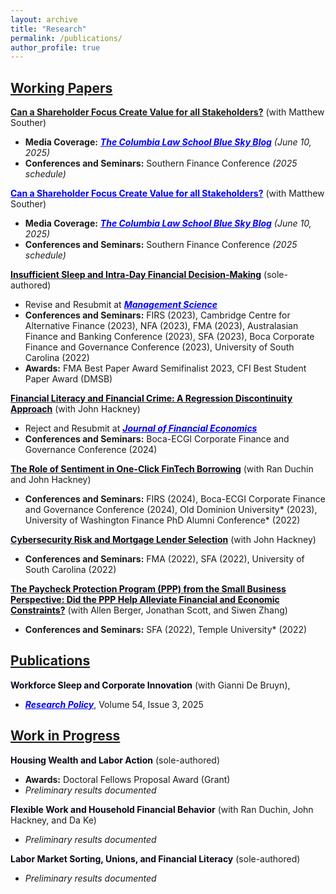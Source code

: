 ```yaml
---
layout: archive
title: "Research"
permalink: /publications/
author_profile: true
---
```

## **<u>Working Papers</u>** 
[**Can a Shareholder Focus Create Value for all Stakeholders?**](https://papers.ssrn.com/sol3/papers.cfm?abstract_id=5219625) (with Matthew Souther)  
- **Media Coverage:** <a href="https://clsbluesky.law.columbia.edu/2025/06/10/can-a-shareholder-focus-create-value-for-all-stakeholders/" style="color:#0000FF;"><strong><em>The Columbia Law School Blue Sky Blog</em></strong></a> *(June 10, 2025)*  
- **Conferences and Seminars:** Southern Finance Conference *(2025 schedule)*
  
<a href="https://papers.ssrn.com/sol3/papers.cfm?abstract_id=5219625" style="color:#0000FF;"><strong>Can a Shareholder Focus Create Value for all Stakeholders?</strong></a> (with Matthew Souther)  
- **Media Coverage:** <a href="https://clsbluesky.law.columbia.edu/2025/06/10/can-a-shareholder-focus-create-value-for-all-stakeholders/" style="color:#0000FF;"><strong><em>The Columbia Law School Blue Sky Blog</em></strong></a> *(June 10, 2025)*  
- **Conferences and Seminars:** Southern Finance Conference *(2025 schedule)*


[<span style="color: #0B0719;">**Insufficient Sleep and Intra-Day Financial Decision-Making**</span>](https://papers.ssrn.com/sol3/papers.cfm?abstract_id=4535348) (sole-authored) 
- Revise and Resubmit at <span style="color: #0000FF;">**_<u>Management Science</u>_**</span>
- **Conferences and Seminars:** FIRS (2023), Cambridge Centre for Alternative Finance (2023), NFA (2023), FMA (2023), Australasian Finance and Banking Conference (2023), SFA (2023), Boca Corporate Finance and Governance Conference (2023), University of South Carolina (2022)
- **Awards:** FMA Best Paper Award Semifinalist 2023, CFI Best Student Paper Award (DMSB)
  
[<span style="color: #0B0719;">**Financial Literacy and Financial Crime: A Regression Discontinuity Approach**</span>](https://papers.ssrn.com/sol3/papers.cfm?abstract_id=5097569) (with John Hackney)
- Reject and Resubmit at <span style="color: #0000FF;">**_<u>Journal of Financial Economics</u>_**</span>
- **Conferences and Seminars:** Boca-ECGI Corporate Finance and Governance Conference (2024)
  
[<span style="color: #0B0719;">**The Role of Sentiment in One-Click FinTech Borrowing**</span>](https://papers.ssrn.com/sol3/papers.cfm?abstract_id=4661150) (with Ran Duchin and John Hackney)
- **Conferences and Seminars:** FIRS (2024), Boca-ECGI Corporate Finance and Governance Conference (2024), Old Dominion University* (2023), University of Washington Finance PhD Alumni Conference* (2022)
  
[<span style="color: #0B0719;">**Cybersecurity Risk and Mortgage Lender Selection**</span>](https://papers.ssrn.com/sol3/papers.cfm?abstract_id=4254301) (with John Hackney)
- **Conferences and Seminars:** FMA (2022), SFA (2022), University of South Carolina (2022)
  
[<span style="color: #0B0719;">**The Paycheck Protection Program (PPP) from the Small Business Perspective: Did the PPP Help Alleviate Financial and Economic Constraints?**</span>](https://papers.ssrn.com/sol3/papers.cfm?abstract_id=3908707)  (with Allen Berger, Jonathan Scott, and Siwen Zhang)
- **Conferences and Seminars:** SFA (2022), Temple University* (2022)


## **<u>Publications</u>** 

<span style="color: #0B0719;">**Workforce Sleep and Corporate Innovation**</span>  (with Gianni De Bruyn), 
- <span style="color: #0000FF;">**_<u>Research Policy</u>_**</span>, Volume 54, Issue 3, 2025


## **<u>Work in Progress</u>** 
  
<span style="color: #0B0719;">**Housing Wealth and Labor Action**</span> (sole-authored)
- **Awards:** Doctoral Fellows Proposal Award (Grant)
- *Preliminary results documented*
  
<span style="color: #0B0719;">**Flexible Work and Household Financial Behavior**</span> (with Ran Duchin, John Hackney, and Da Ke)
- *Preliminary results documented*

<span style="color: #0B0719;">**Labor Market Sorting, Unions, and Financial Literacy**</span> (sole-authored)
- *Preliminary results documented*
  
  
